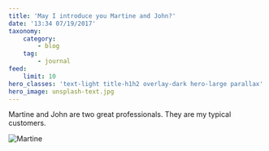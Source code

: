 ```yaml
---
title: 'May I introduce you Martine and John?'
date: '13:34 07/19/2017'
taxonomy:
    category:
        - blog
    tag:
        - journal
feed:
    limit: 10
hero_classes: 'text-light title-h1h2 overlay-dark hero-large parallax'
hero_image: unsplash-text.jpg
---
```


Martine and John are two great professionals.
They are my typical customers.

![Martine](http://image1.masterfile.com/getImage/NjEwNS0wNjcwMjk5MmVuLjAwMDAwMDAw=AH$2T3/6105-06702992en_Masterfile.jpg)